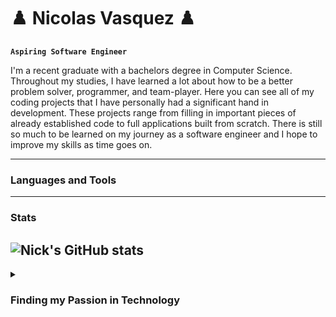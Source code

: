 # ♟️ Nicolas Vasquez ♟️

**`Aspiring Software Engineer`**

I'm a recent graduate with a bachelors degree in Computer Science. Throughout my studies, I have learned a lot about how to be a better problem solver, programmer, and team-player. Here you can see all of my coding projects that I have personally had a significant hand in development. These projects range from filling in important pieces of already established code to full applications built from scratch. There is still so much to be learned on my journey as a software engineer and I hope to improve my skills as time goes on.

---
### Languages and Tools

---
### Stats
![Nick's GitHub stats](https://github-readme-stats.vercel.app/api?username=Nick-Vasquez-CSU&show_icons=true&theme=tokyonight)
---

<details>
  <summary><h3>Finding my Passion in Technology</h3></summary>
  Hello
